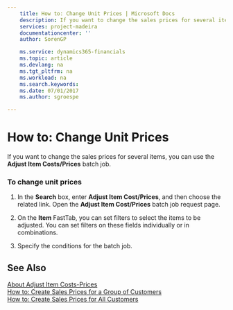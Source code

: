 ```yaml
---
    title: How to: Change Unit Prices | Microsoft Docs
    description: If you want to change the sales prices for several items, you can use the  **Adjust Item Costs/Prices** batch job.
    services: project-madeira
    documentationcenter: ''
    author: SorenGP

    ms.service: dynamics365-financials
    ms.topic: article
    ms.devlang: na
    ms.tgt_pltfrm: na
    ms.workload: na
    ms.search.keywords:
    ms.date: 07/01/2017
    ms.author: sgroespe

---
```

# How to: Change Unit Prices
If you want to change the sales prices for several items, you can use the  **Adjust Item Costs/Prices** batch job.  
  
### To change unit prices  
  
1.  In the **Search** box, enter **Adjust Item Cost/Prices**, and then choose the related link. Open the **Adjust Item Cost/Prices** batch job request page.  
  
2.  On the **Item** FastTab, you can set filters to select the items to be adjusted. You can set filters on these fields individually or in combinations.  
  
3.  Specify the conditions for the batch job.  
  
## See Also  
 [About Adjust Item Costs-Prices](../about-adjust-item-costs-prices.md)   
 [How to: Create Sales Prices for a Group of Customers](../how-to-create-sales-prices-for-a-group-of-customers.md)   
 [How to: Create Sales Prices for All Customers](../how-to-create-sales-prices-for-all-customers.md)